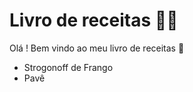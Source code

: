 # Livro de receitas :man_cook:

Olá ! Bem vindo ao meu livro de receitas :wave:

- Strogonoff de Frango
- Pavê 
